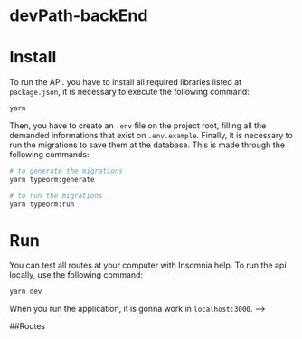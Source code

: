 # devPath-backEnd

# Install
To run the API. you have to install all required libraries listed at ``package.json``, it is necessary to execute the following command:
```bash
yarn
```
Then, you have to create an ``.env`` file on the project root, filling all the demanded informations that exist on ``.env.example``. Finally, it is necessary to run the migrations to save them at the database. This is made through the following commands:
``` bash
# to generate the migrations
yarn typeorm:generate

# to run the migrations
yarn typeorm:run
```

# Run
You can test all routes at your computer with Insomnia help. To run the api locally, use the following command:
```bash
yarn dev
```
When you run the application, it is gonna work in ``localhost:3000``. -->

##Routes
